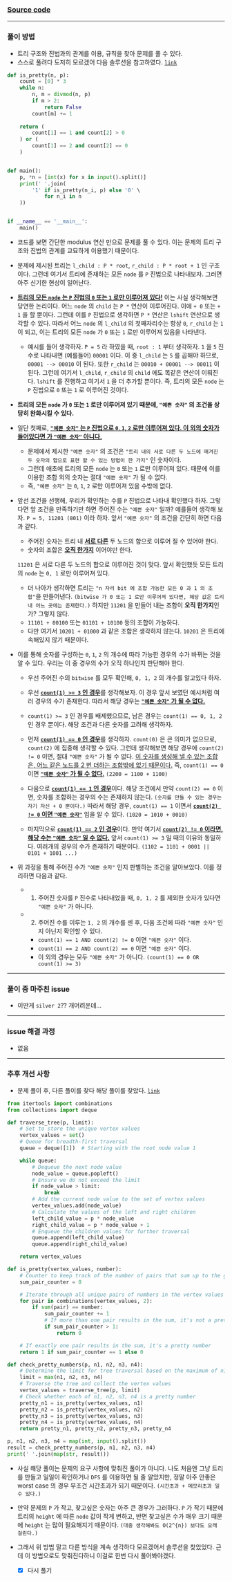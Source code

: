 
### [Source code](./예쁜 숫자.py)

---

### 풀이 방법

- 트리 구조와 진법과의 관계를 이용, 규칙을 찾아 문제를 풀 수 있다.
- 스스로 풀려다 도저히 모르겠어 다음 솔루션을 참고하였다. [`link`](https://www.teferi.net/ps/problems/boj/3152)

```python
def is_pretty(n, p):
    count = [0] * 3
    while n:
        n, m = divmod(n, p)
        if m > 2:
            return False
        count[m] += 1
    
    return (
        count[1] == 1 and count[2] > 0
    ) or (
        count[1] == 2 and count[2] == 0
    )


def main():
    p, *n = [int(x) for x in input().split()]
    print(' '.join(
        '1' if is_pretty(n_i, p) else '0' \
            for n_i in n
    ))


if __name__ == '__main__':
    main()
```

- 코드를 보면 간단한 modulus 연산 만으로 문제를 풀 수 있다. 이는 문제의 트리 구조와 진법의 관계를 교묘하게 이용했기 때문이다.

- 문제에 제시된 트리는 `l_child : P * root`, `r_child : P * root + 1` 인 구조이다. 그런데 여기서 트리에 존재하는 모든 `node` 를 `P` 진법으로 나타내보자. 그러면 아주 신기한 현상이 일어난다.

- <ins>**트리의 모든 `node` 는 `P` 진법의 `0` 또는 `1` 로만 이루어져 있다!**</ins>
    이는 사실 생각해보면 당연한 논리이다. 어느 `node` 의 `child` 는 `P *` 연산이 이루어진다. 이에 `+ 0` 또는 `+ 1` 을 할 뿐이다.
    그런데 이를 `P` 진법으로 생각하면 `P *` 연산은 `lshift` 연산으로 생각할 수 있다. 
    따라서 어느 `node` 의 `l_child` 의 첫째자리수는 항상 `0`, `r_child` 는 `1` 이 되고, 이는 트리의 모든 `node` 가 `0` 또는 `1` 로만 이루어져 있음을 나타낸다.

    - 예시를 들어 생각하자. `P = 5` 라 하였을 때, `root : 1` 부터 생각하자.
        `1` 을 `5` 진수로 나타내면 (예를들어) `00001` 이다. 이 중 `l_child` 는 `5` 를 곱해야 하므로, `00001 --> 00010` 이 된다. 또한 `r_child` 는 `00010 + 00001 --> 00011` 이 된다.
        그런데 여기서 `l_child`, `r_child` 의 `child` 에도 똑같은 연산이 이뤄진다. `lshift` 를 진행하고 여기서 `1` 을 더 추가할 뿐이다.
        즉, 트리의 모든 `node` 는 `P` 진법으로 `0` 또는 `1` 로 이루어진 것이다.

- **트리의 모든 `node` 가 `0` 또는 `1` 로만 이루어져 있기 때문에, `"예쁜 숫자"` 의 조건을 상당히 완화시킬 수 있다.**

- 일단 첫째로, <ins>**`"예쁜 숫자"` 는 `P` 진법으로 `0`, `1`, `2` 로만 이루어져 있다. 이 외의 숫자가 들어있다면 가 `"예쁜 숫자"` 아니다.**</ins>
    - 문제에서 제시한 `"예쁜 숫자"` 의 조건은 `"트리 내의 서로 다른 두 노드에 매겨진 두 숫자의 합으로 표현 할 수 있는 방법이 한 가지"` 인 숫자이다.
    - 그런데 애초에 트리의 모든 `node` 는 `0` 또는 `1` 로만 이루어져 있다. 때문에 이를 이용한 조합 외의 숫자는 절대 `"예쁜 숫자"` 가 될 수 없다.
    - 즉, `"예쁜 숫자"` 는 `0`, `1`, `2` 로만 이루어져 있을 수밖에 없다.

- 앞선 조건을 선행해, 우리가 확인하는 수를 `P` 진법으로 나타내 확인했다 하자. 그렇다면 앞 조건을 만족하기만 하면 주어진 수는 `"예쁜 숫자"` 일까?
    예를들어 생각해 보자. `P = 5, 11201 (801)` 이라 하자. 앞서 `"예쁜 숫자"` 의 조건을 간단히 하면 다음과 같다.
    - 주어진 숫자는 트리 내 <ins>**서로 다른**</ins> 두 노드의 합으로 이루어 질 수 있어야 한다.
    - 숫자의 조합은 <ins>**오직 한가지**</ins> 이어야만 한다.
    
    `11201` 은 서로 다른 두 노드의 합으로 이루어진 것이 맞다. 앞서 확인했듯 모든 트리의 `node` 는 `0, 1` 로만 이루어져 있다.
    - 더 나아가 생각하면 트리는 `"n 자리 bit 에 조합 가능한 모든 0 과 1 의 조합"`을 만들어낸다. `(bitwise 가 0 또는 1 로만 이루어져 있다면, 해당 값은 트리 내 어느 곳에는 존재한다.)`
    하지만 `11201` 을 만들어 내는 조합이 **오직 한가지**인가? 그렇지 않다.
    - `11101 + 00100` 또는 `01101 + 10100` 등의 조합이 가능하다.
    - 다만 여기서 `10201 + 01000` 과 같은 조합은 생각하지 않는다. `10201` 은 트리에 속해있지 않기 때문이다.

- 이를 통해 숫자를 구성하는 `0`, `1`, `2` 의 개수에 따라 가능한 경우의 수가 바뀌는 것을 알 수 있다. 우리는 이 중 경우의 수가 오직 하나인지 판단해야 한다.
    - 우선 주어진 수의 `bitwise` 를 모두 확인해, `0, 1, 2` 의 개수를 알고있다 하자.

    - 우선 <ins>**`count(1) >= 3` 인 경우**</ins>를 생각해보자. 이 경우 앞서 보였던 예시처럼 여러 경우의 수가 존재한다. 따라서 해당 경우는 <ins>**`"예쁜 숫자"` 가 될 수 없다.**</ins>

    - `count(1) >= 3` 인 경우를 배제했으므로, 남은 경우는 `count(1) == 0, 1, 2` 인 경우 뿐이다. 해당 조건과 다른 숫자를 고려해 생각하자.

    - 먼저 <ins>**`count(1) == 0` 인 경우**</ins>를 생각하자. `count(0)` 은 큰 의미가 없으므로, `count(2)` 에 집중해 생각할 수 있다. 
    그런데 생각해보면 해당 경우에 `count(2) != 0` 이면, 절대 `"예쁜 숫자"` 가 될 수 없다. <ins>이 숫자를 생성해 낼 수 있는 조합은, 어느 같은 노드를 2 번 더하는 조합밖에 없기 때문이다.</ins>
    즉, `count(1) == 0` 이면 <ins>**`"예쁜 숫자"` 가 될 수 없다.**</ins> `(2200 = 1100 + 1100)`
    
    - 다음으로 <ins>**`count(1) == 1` 인 경우**</ins>이다. 해당 조건에서 만약 `count(2) == 0` 이면, 숫자를 조합하는 경우의 수는 존재하지 않는다. `(숫자를 만들 수 있는 경우는 자기 자신 + 0 뿐이다.)`
    따라서 해당 경우, `count(1) == 1` 이면서 <ins>**`count(2) != 0` 이면 `"예쁜 숫자"`**</ins> 임을 알 수 있다. `(1020 = 1010 + 0010)`

    - 마지막으로 <ins>**`count(1) == 2` 인 경우**</ins>이다. 만약 여기서 <ins>**`count(2) != 0` 이라면, 해당 수는 `"예쁜 숫자"` 일 수 없다.**</ins> 앞서 `count(1) >= 3` 일 때의 이유와 동일하다. 여러개의 경우의 수가 존재하기 때문이다. `(1102 = 1101 + 0001 || 0101 + 1001 ...)`

- 위 과정을 통해 주어진 수가 `"예쁜 숫자"` 인지 판별하는 조건을 알아보았다. 이를 정리하면 다음과 같다.
    - 1. 주어진 숫자를 `P` 진수로 나타내었을 때, `0, 1, 2` 를 제외한 숫자가 있다면 `"예쁜 숫자"` 가 아니다.
    - 2. 주어진 수를 이루는 `1, 2` 의 개수를 센 후, 다음 조건에 따라 `"예쁜 숫자"` 인지 아닌지 확인할 수 있다.
        - `count(1) == 1 AND count(2) != 0` 이면 `"예쁜 숫자"` 이다.
        - `count(1) == 2 AND count(2) == 0` 이면 `"예쁜 숫자"` 이다.
        - 이 외의 경우는 모두 `"예쁜 숫자"` 가 아니다. `(count(1) == 0 OR count(1) >= 3)`


---

### 풀이 중 마주친 issue

- 이딴게 `silver 2`?? 개어려운데...

---

### issue 해결 과정

- 없음

---

### 추후 개선 사항

- 문제 풀이 후, 다른 풀이를 찾다 해당 풀이를 찾았다. [`link`](https://www.acmicpc.net/source/67441229)

```python
from itertools import combinations
from collections import deque

def traverse_tree(p, limit):
    # Set to store the unique vertex values
    vertex_values = set()
    # Queue for breadth-first traversal
    queue = deque([1])  # Starting with the root node value 1

    while queue:
        # Dequeue the next node value
        node_value = queue.popleft()
        # Ensure we do not exceed the limit
        if node_value > limit:
            break
        # Add the current node value to the set of vertex values
        vertex_values.add(node_value)
        # Calculate the values of the left and right children
        left_child_value = p * node_value
        right_child_value = p * node_value + 1
        # Enqueue the children values for further traversal
        queue.append(left_child_value)
        queue.append(right_child_value)

    return vertex_values

def is_pretty(vertex_values, number):
    # Counter to keep track of the number of pairs that sum up to the given number
    sum_pair_counter = 0

    # Iterate through all unique pairs of numbers in the vertex values set
    for pair in combinations(vertex_values, 2):
        if sum(pair) == number:
            sum_pair_counter += 1
            # If more than one pair results in the sum, it's not a pretty number
            if sum_pair_counter > 1:
                return 0

    # If exactly one pair results in the sum, it's a pretty number
    return 1 if sum_pair_counter == 1 else 0

def check_pretty_numbers(p, n1, n2, n3, n4):
    # Determine the limit for tree traversal based on the maximum of n1, n2, n3, n4
    limit = max(n1, n2, n3, n4)
    # Traverse the tree and collect the vertex values
    vertex_values = traverse_tree(p, limit)
    # Check whether each of n1, n2, n3, n4 is a pretty number
    pretty_n1 = is_pretty(vertex_values, n1)
    pretty_n2 = is_pretty(vertex_values, n2)
    pretty_n3 = is_pretty(vertex_values, n3)
    pretty_n4 = is_pretty(vertex_values, n4)
    return pretty_n1, pretty_n2, pretty_n3, pretty_n4

p, n1, n2, n3, n4 = map(int, input().split())
result = check_pretty_numbers(p, n1, n2, n3, n4)
print(' '.join(map(str, result)))
```

- 사실 해당 풀이는 문제의 요구 사항에 맞춰진 풀이가 아니다. 나도 처음엔 그냥 트리를 만들고 일일이 확인하거나 `DFS` 를 이용하면 될 줄 알았지만, 정말 아주 안좋은 worst case 의 경우 무조건 시간초과가 되기 때문이다. `(시간초과 + 메모리초과 일 수 있다.)`
- 만약 문제의 `P` 가 작고, 찾고싶은 숫자는 아주 큰 경우가 그러하다. `P` 가 작기 때문에 트리의 `height` 에 따른 `node` 값이 작게 변하고, 반면 찾고싶은 수가 매우 크기 때문에 `height` 는 많이 필요해지기 때문이다. `(대충 생각해봐도 O(2^{n}) 보다도 오래 걸린다.)`
- 그래서 위 방법 말고 다른 방식을 계속 생각하다 모르겠어서 솔루션을 찾았었다. 근데 이 방법으로도 맞춰진다하니 이걸로 한번 다시 풀어봐야겠다.

    - [x] 다시 풀기
